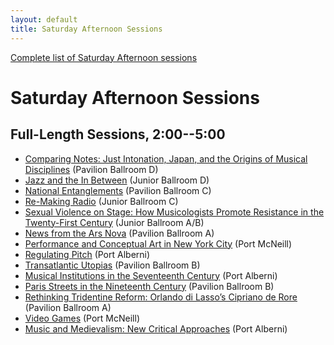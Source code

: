 ```yaml
---
layout: default
title: Saturday Afternoon Sessions
---
```


[Complete list of Saturday Afternoon sessions](complete.html)

# Saturday Afternoon Sessions

## Full-Length Sessions, 2:00--5:00

- [Comparing Notes: Just Intonation, Japan, and the Origins of Musical Disciplines](comparing-notes.html) <span class="room">(Pavilion Ballroom D)</span>
- [Jazz and the In Between](jazz-and-the-in-between.html) <span class="room">(Junior Ballroom D)</span>
- [National Entanglements](national-entanglements.html) <span class="room">(Pavilion Ballroom C)</span>
- [Re-Making Radio](re-making-radio.html) <span class="room">(Junior Ballroom C)</span>
- [Sexual Violence on Stage: How Musicologists Promote Resistance in the Twenty-First Century](sexual-violence-on-stage.html) <span class="room">(Junior Ballroom A/B)</span>
- [News from the Ars Nova](news-from-the-ars-nova.html) <span class="room">(Pavilion Ballroom A)</span>
- [Performance and Conceptual Art in New York City](performance-and-conceptual-art-in-new-york-city.html) <span class="room">(Port McNeill)</span>
- [Regulating Pitch](regulating-pitch.html) <span class="room">(Port Alberni)</span>
- [Transatlantic Utopias](transatlantic-utopias.html) <span class="room">(Pavilion Ballroom B)</span>
- [Musical Institutions in the Seventeenth Century](musical-institutions-in-the-seventeenth-century.html) <span class="room">(Port Alberni)</span>
- [Paris Streets in the Nineteenth Century](paris-streets-in-the-nineteenth-century.html) <span class="room">(Pavilion Ballroom B)</span>
- [Rethinking Tridentine Reform: Orlando di Lasso’s Cipriano de Rore](rethinking-tridentine-reform.html) <span class="room">(Pavilion Ballroom A)</span>
- [Video Games](video-games.html) <span class="room">(Port McNeill)</span>
- [Music and Medievalism: New Critical Approaches](music-and-medievalism.html) <span class="room">(Port Alberni)</span>
